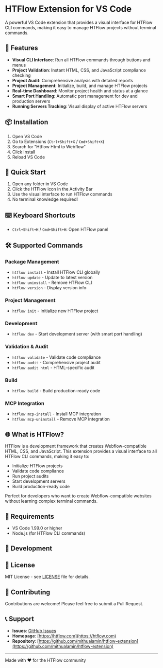 # HTFlow Extension for VS Code

A powerful VS Code extension that provides a visual interface for HTFlow CLI commands, making it easy to manage HTFlow projects without terminal commands.

## 🚀 Features

- **Visual CLI Interface**: Run all HTFlow commands through buttons and menus
- **Project Validation**: Instant HTML, CSS, and JavaScript compliance checking
- **Project Audit**: Comprehensive analysis with detailed reports
- **Project Management**: Initialize, build, and manage HTFlow projects
- **Real-time Dashboard**: Monitor project health and status at a glance
- **Smart Port Handling**: Automatic port management for dev and production servers
- **Running Servers Tracking**: Visual display of active HTFlow servers

## 📦 Installation

1. Open VS Code
2. Go to Extensions (`Ctrl+Shift+X` / `Cmd+Shift+X`)
3. Search for "Htflow Html to Webflow"
4. Click Install
5. Reload VS Code

## 🎯 Quick Start

1. Open any folder in VS Code
2. Click the HTFlow icon in the Activity Bar
3. Use the visual interface to run HTFlow commands
4. No terminal knowledge required!

## ⌨️ Keyboard Shortcuts

- `Ctrl+Shift+H` / `Cmd+Shift+H`: Open HTFlow panel

## 🛠️ Supported Commands

### Package Management

- `htflow install` - Install HTFlow CLI globally
- `htflow update` - Update to latest version
- `htflow uninstall` - Remove HTFlow CLI
- `htflow version` - Display version info

### Project Management

- `htflow init` - Initialize new HTFlow project

### Development

- `htflow dev` - Start development server (with smart port handling)

### Validation & Audit

- `htflow validate` - Validate code compliance
- `htflow audit` - Comprehensive project audit
- `htflow audit html` - HTML-specific audit

### Build

- `htflow build` - Build production-ready code

### MCP Integration

- `htflow mcp-install` - Install MCP integration
- `htflow mcp-uninstall` - Remove MCP integration

## 🌐 What is HTFlow?

HTFlow is a development framework that creates Webflow-compatible HTML, CSS, and JavaScript. This extension provides a visual interface to all HTFlow CLI commands, making it easy to:

- Initialize HTFlow projects
- Validate code compliance
- Run project audits
- Start development servers
- Build production-ready code

Perfect for developers who want to create Webflow-compatible websites without learning complex terminal commands.

## 📝 Requirements

- VS Code 1.99.0 or higher
- Node.js (for HTFlow CLI commands)

## 🔧 Development

## 📄 License

MIT License - see [LICENSE](LICENSE) file for details.

## 🤝 Contributing

Contributions are welcome! Please feel free to submit a Pull Request.

## 📞 Support

- **Issues**: [GitHub Issues](https://github.com/mithualamin/htflow-extension/issues)
- **Homepage**: [https://htflow.com](https://htflow.com)
- **Repository**: [https://github.com/mithualamin/htflow-extension](https://github.com/mithualamin/htflow-extension)

---

Made with ❤️ for the HTFlow community
